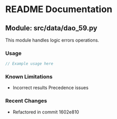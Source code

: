 # README Documentation

## Module: src/data/dao_59.py

This module handles logic errors operations.

### Usage

```javascript
// Example usage here
```

### Known Limitations

- Incorrect results Precedence issues

### Recent Changes

- Refactored in commit 1602e810
